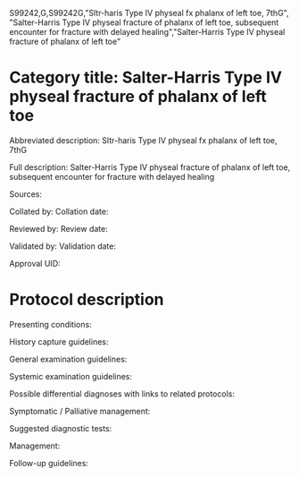 S99242,G,S99242G,"Sltr-haris Type IV physeal fx phalanx of left toe, 7thG", "Salter-Harris Type IV physeal fracture of phalanx of left toe, subsequent encounter for fracture with delayed healing","Salter-Harris Type IV physeal fracture of phalanx of left toe"
# Category title: Salter-Harris Type IV physeal fracture of phalanx of left toe

Abbreviated description: Sltr-haris Type IV physeal fx phalanx of left toe, 7thG

Full description: Salter-Harris Type IV physeal fracture of phalanx of left toe, subsequent encounter for fracture with delayed healing

Sources:

Collated by:
Collation date:

Reviewed by:
Review date:

Validated by:
Validation date:

Approval UID:

# Protocol description

Presenting conditions:

History capture guidelines:

General examination guidelines:

Systemic examination guidelines:

Possible differential diagnoses with links to related protocols:

Symptomatic / Palliative management:

Suggested diagnostic tests:

Management:

Follow-up guidelines:
